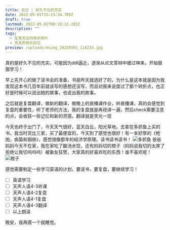 ```yaml
---
title: 日记 | 好久不见的充实
date: 2022-05-01T15:23:34.705Z
draft: true
lastmod: 2022-05-02T00:10:33.285Z
description: ""
tags:
  - 坠落天边的快乐碎片
  - 天天的快乐日记
preview: /uploads/mvimg_20220501_114233.jpg
---
```

真的是好久不见的充实，可能因为ddl逼近，逐渐从论文答辩中缓过神来，开始狠狠学习！

早上先开心的做了读书会的准备，书是昨天就选好了的，为什么是这本就是因为我发现这本书几百年前就该写的感想还没写，而且对我来说度过了那个转折点，也正好是时候可以说出她的故事，也说出我的故事。

之后就是复盘翻译，做新的翻译，做晚上的直播课作业，听直播课，真的会感觉到复盘的重要性，听了老师的方法，我的复盘就是再视译一遍，然后check需要注意的点，会收获一些记忆和新的灵感。翻译就是灵光一现

今天也终于出门了，今天天气很好，蓝天白云，阳光草地。去拿在多抓鱼上买的书，我当时货比三家，买了最便宜的，今天到了感觉也很好！有一本好厚的《枪炮，病菌和钢铁》，感觉很像那年的经济学原理。读书读书读书！
![多抓鱼](/uploads/mvimg_20220501_113616.jpg)
爸爸妈妈今天不在家，我在家吃了酸汤水饺，还有妈妈切的橙子（妈妈说我切的太厚了拒绝让我切呜呜呜）被象友狂赞，大家真的好喜欢吃的东西！谁不喜欢呢！
![橙子](/uploads/mvimg_20220501_153801.jpg)

感觉需要制定一些学习英语的计划，要读书，要复盘，要继续学习！

- [ ] 英语学习
- [ ] 天声人语4-3听课
- [ ] 天声人语4-2复盘
- [ ] 天声人语4-1复盘
- [ ] 天声人语4-3翻译
- [ ] 以上朗读

晚安，我再摸一个就睡觉。